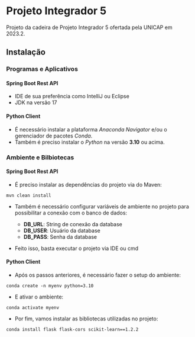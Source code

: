 # Projeto Integrador 5

Projeto da cadeira de Projeto Integrador 5 ofertada pela UNICAP em 2023.2.

## Instalação

### Programas e Aplicativos

#### Spring Boot Rest API

- IDE de sua preferência como IntelliJ ou Eclipse
- JDK na versão 17

#### Python Client

- É necessário instalar a plataforma *Anaconda Navigator* e/ou o gerenciador de pacotes *Conda*.
- Também é preciso instalar o *Python* na versão **3.10** ou acima.

### Ambiente e Bilbiotecas

#### Spring Boot Rest API

- É preciso instalar as dependências do projeto via do Maven:

```
mvn clean install
```

- Também é necessário configurar variáveis de ambiente no projeto para possibilitar a conexão com o banco de dados:
  - **DB_URL**: String de conexão da database
  - **DB_USER**: Usuário da database
  - **DB_PASS**: Senha da database

- Feito isso, basta executar o projeto via IDE ou cmd

#### Python Client

- Após os passos anteriores, é necessário fazer o setup do ambiente:

```
conda create -n myenv python=3.10
```

- E ativar o ambiente:

```
conda activate myenv
```

- Por fim, vamos instalar as bibliotecas utilizadas no projeto:

```
conda install flask flask-cors scikit-learn==1.2.2
```
